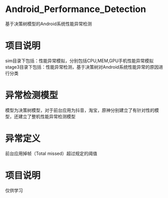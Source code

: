 # Android_Performance_Detection
基于决策树模型的Android系统性能异常检测
# 项目说明
sim目录下包括：性能异常模拟，分别包括CPU,MEM,GPU手机性能异常模拟
stage3目录下包括：性能异常检测，基于决策树对Android系统性能异常的原因进行分类
# 异常检测模型
模型为决策树模型，对于前台应用为抖音，淘宝，原神分别建立了有针对性的模型，还建立了整机性能异常检测模型
# 异常定义
前台应用掉帧（Total missed）超过规定的阈值
# 项目说明
仅供学习
